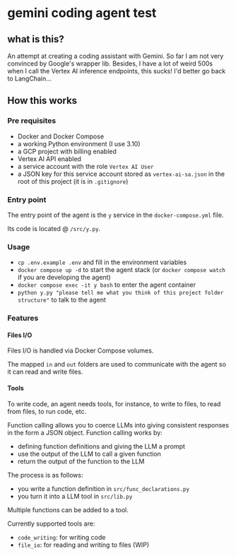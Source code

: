 # gemini coding agent test

## what is this?

An attempt at creating a coding assistant with Gemini. So far I am not very convinced by Google's wrapper lib. Besides, I have a lot of weird 500s when I call the Vertex AI inference endpoints, this sucks!
I'd better go back to LangChain...

## How this works

### Pre requisites

- Docker and Docker Compose
- a working Python environment (I use 3.10)
- a GCP project with billing enabled
- Vertex AI API enabled
- a service account with the role `Vertex AI User`
- a JSON key for this service account stored as `vertex-ai-sa.json` in the root of this project (it is in `.gitignore`)

### Entry point

The entry point of the agent is the `y` service in the `docker-compose.yml` file.

Its code is located @ `/src/y.py`.

### Usage

- `cp .env.example .env` and fill in the environment variables
- `docker compose up -d` to start the agent stack (or `docker compose watch` if you are developing the agent)
- `docker compose exec -it y bash` to enter the agent container
- `python y.py "please tell me what you think of this project folder structure"` to talk to the agent

### Features

#### Files I/O

Files I/O is handled via Docker Compose volumes.

The mapped `in` and `out` folders are used to communicate with the agent so it can read and write files.

#### Tools

To write code, an agent needs tools, for instance, to write to files, to read from files, to run code, etc.

Function calling allows you to coerce LLMs into giving consistent responses in the form a JSON object. Function calling works by:

- defining function definitions and giving the LLM a prompt
- use the output of the LLM to call a given function
- return the output of the function to the LLM

The process is as follows:

- you write a function definition in `src/func_declarations.py`
- you turn it into a LLM tool in `src/lib.py`

Multiple functions can be added to a tool.

Currently supported tools are:

- `code_writing`: for writing code
- `file_io`: for reading and writing to files (WIP)
